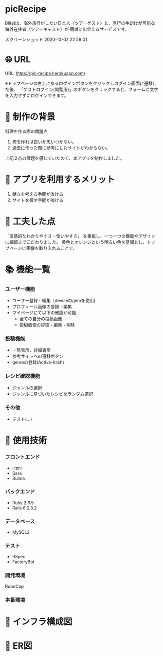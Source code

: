 # picRecipe
Biita!は、海外旅行がしたい日本人〈ツアーゲスト〉と、旅行の手助けが可能な海外在住者〈ツアーキャスト〉が
簡単に出会えるサービスです。

スクリーンショット 2020-10-02 22 58 01


# 🌐 URL
URL: https://pic-recipe.herokuapp.com/

※トップページの右上にあるログインボタンをクリックしログイン画面に遷移した後、
「ゲストログイン(閲覧用)」のボタンをクリックすると、フォームに文字を入力せずにログインできます。


# 📓 制作の背景
料理を作る際の問題点
1. 何を作れば良いか思いつかない。
1. 過去に作った際に参考にしたサイトがわからない。

上記２点の課題を感じていたので、本アプリを制作しました。

# 📔 アプリを利用するメリット
1. 献立を考える手間が省ける
1. サイトを探す手間が省ける

# 📗 工夫した点
「直感的なわかりやすさ・使いやすさ」 を重視し、一つ一つの機能やデザインに細部までこだわりました。
黄色とオレンジという明るい色を基調とし、トップページに画像を取り入れることで、



# 📚 機能一覧
### ユーザー機能
- ユーザー登録・編集（deviseのgemを使用)
- プロフィール画像の登録・編集
- マイページにて以下の確認が可能
    - 全ての自分の投稿画像
    - 投稿画像の詳細・編集・削除

### 投稿機能
- 一覧表示、詳細表示
- 参考サイトへの遷移ボタン
- genreの登録(Active-hash)

### レシピ確認機能
- ジャンルの選択
- ジャンルに基づいたレシピをランダム選択

### その他
- テスト(...)

# 📕 使用技術
### フロントエンド
- Html
- Sass
- Bulma
### バックエンド
- Ruby 2.6.5
- Rails 6.0.3.2

### データベース
- MySQL2

### テスト
- RSpec
- FactoryBot

### 開発環境
RuboCop

### 本番環境


# 📘 インフラ構成図


# 📙 ER図